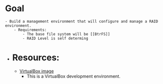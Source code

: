 # Goal
	- Build a management environment that will configure and manage a RAID environment.
		- Requirements:
			- The base file system will be [[BtrFS]]
			- RAID Level is self determing
- # Resources:
	- [VirtualBox image]([[VB-LHR]])
		- This is a VirtualBox development environment.